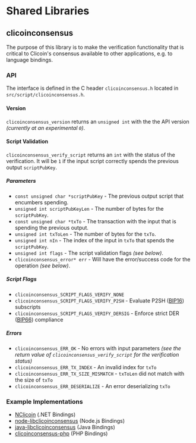 Shared Libraries
================

## clicoinconsensus

The purpose of this library is to make the verification functionality that is critical to Clicoin's consensus available to other applications, e.g. to language bindings.

### API

The interface is defined in the C header `clicoinconsensus.h` located in  `src/script/clicoinconsensus.h`.

#### Version

`clicoinconsensus_version` returns an `unsigned int` with the the API version *(currently at an experimental `0`)*.

#### Script Validation

`clicoinconsensus_verify_script` returns an `int` with the status of the verification. It will be `1` if the input script correctly spends the previous output `scriptPubKey`.

##### Parameters
- `const unsigned char *scriptPubKey` - The previous output script that encumbers spending.
- `unsigned int scriptPubKeyLen` - The number of bytes for the `scriptPubKey`.
- `const unsigned char *txTo` - The transaction with the input that is spending the previous output.
- `unsigned int txToLen` - The number of bytes for the `txTo`.
- `unsigned int nIn` - The index of the input in `txTo` that spends the `scriptPubKey`.
- `unsigned int flags` - The script validation flags *(see below)*.
- `clicoinconsensus_error* err` - Will have the error/success code for the operation *(see below)*.

##### Script Flags
- `clicoinconsensus_SCRIPT_FLAGS_VERIFY_NONE`
- `clicoinconsensus_SCRIPT_FLAGS_VERIFY_P2SH` - Evaluate P2SH ([BIP16](https://github.com/clicoin/bips/blob/master/bip-0016.mediawiki)) subscripts
- `clicoinconsensus_SCRIPT_FLAGS_VERIFY_DERSIG` - Enforce strict DER ([BIP66](https://github.com/clicoin/bips/blob/master/bip-0066.mediawiki)) compliance

##### Errors
- `clicoinconsensus_ERR_OK` - No errors with input parameters *(see the return value of `clicoinconsensus_verify_script` for the verification status)*
- `clicoinconsensus_ERR_TX_INDEX` - An invalid index for `txTo`
- `clicoinconsensus_ERR_TX_SIZE_MISMATCH` - `txToLen` did not match with the size of `txTo`
- `clicoinconsensus_ERR_DESERIALIZE` - An error deserializing `txTo`

### Example Implementations
- [NClicoin](https://github.com/NicolasDorier/NClicoin/blob/master/NClicoin/Script.cs#L814) (.NET Bindings)
- [node-libclicoinconsensus](https://github.com/bitpay/node-libclicoinconsensus) (Node.js Bindings)
- [java-libclicoinconsensus](https://github.com/dexX7/java-libclicoinconsensus) (Java Bindings)
- [clicoinconsensus-php](https://github.com/Bit-Wasp/clicoinconsensus-php) (PHP Bindings)
